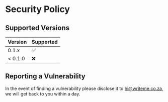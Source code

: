 # Security Policy

## Supported Versions


| Version | Supported          |
| ------- | ------------------ |
| 0.1.x   | :white_check_mark: |
| < 0.1.0   | :x:                |

## Reporting a Vulnerability

In the event of finding a vulnerability please disclose it to hi@writeme.co.za, we will get back to you within a day.
